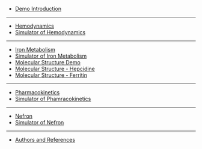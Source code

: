   * [Demo Introduction](#index.md)
<hr/>  

  * [Hemodynamics](#hemo1.md)
  * [Simulator of Hemodynamics](#hemo2.md)
<hr/>

  * [Iron Metabolism](#iron1.md)
  * [Simulator of Iron Metabolism](#iron2.md)
  * [Molecular Structure Demo](#iron2a.md)
  * [Molecular Structure - Hepcidine](#iron3.md)
  * [Molecular Structure - Ferritin](#iron4.md)
<hr/>

  * [Pharmacokinetics](#pharmakin1.md)
  * [Simulator of Phamracokinetics](#pharmakin2.md)
<hr/>

  * [Nefron](#nefron1.md)
  * [Simulator of Nefron](#nefron2.md)
<hr/>

  * [Authors and References](#about.md)
